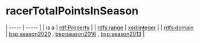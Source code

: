 # racerTotalPointsInSeason

| ----- | ----- |
| is a | [rdf:Property](http://www.w3.org/1999/02/22-rdf-syntax-ns#Property) |
| [rdfs:range](http://www.w3.org/2000/01/rdf-schema#range) | [xsd:integer](http://www.w3.org/2001/XMLSchema#integer) |
| [rdfs:domain](http://www.w3.org/2000/01/rdf-schema#domain) | [bsp:season2020](https://bramantyoa.github.io/semantic-project/season2020) , [bsp:season2016](https://bramantyoa.github.io/semantic-project/season2016) , [bsp:season2013](https://bramantyoa.github.io/semantic-project/season2013) |
